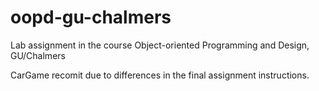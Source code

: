 # oopd-gu-chalmers
Lab assignment in the course Object-oriented Programming and Design, GU/Chalmers

CarGame recomit due to differences in the final assignment instructions.

